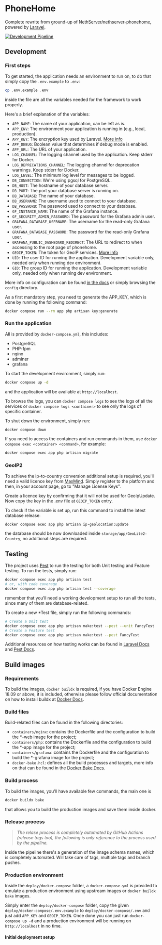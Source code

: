 # PhoneHome
Complete rewrite from ground-up of [NethServer/nethserver-phonehome](https://github.com/NethServer/nethserver-phonehome), powered by [Laravel](https://laravel.com/).

[![Development Pipeline](https://github.com/NethServer/phonehome-server/actions/workflows/development.yml/badge.svg?event=push)](https://github.com/NethServer/phonehome-server/actions/workflows/development.yml)

## Development

### First steps

To get started, the application needs an environment to run on, to do that simply copy the `.env.example` to `.env`:
```bash
cp .env.example .env
```
inside the file are all the variables needed for the framework to work properly.

Here's a brief explanation of the variables:

- `APP_NAME`: The name of your application, can be left as is.
- `APP_ENV`: The environment your application is running in (e.g., local, production).
- `APP_KEY`: The encryption key used by
  Laravel. [More info](https://laravel.com/docs/11.x/configuration#application-key)
- `APP_DEBUG`: Boolean value that determines if debug mode is enabled.
- `APP_URL`: The URL of your application.
- `LOG_CHANNEL`: The logging channel used by the application. Keep stderr for Docker.
- `LOG_DEPRECATIONS_CHANNEL`: The logging channel for deprecation warnings. Keep stderr for Docker.
- `LOG_LEVEL`: The minimum log level for messages to be logged.
- `DB_CONNECTION`: We're using pgsql for PostgreSQL.
- `DB_HOST`: The hostname of your database server.
- `DB_PORT`: The port your database server is running on.
- `DB_DATABASE`: The name of your database.
- `DB_USERNAME`: The username used to connect to your database.
- `DB_PASSWORD`: The password used to connect to your database.
- `GF_INSTANCE_NAME`: The name of the Grafana instance.
- `GF_SECURITY_ADMIN_PASSWORD`: The password for the Grafana admin user.
- `GRAFANA_DATABASE_USERNAME`: The username for the read-only Grafana user.
- `GRAFANA_DATABASE_PASSWORD`: The password for the read-only Grafana user.
- `GRAFANA_PUBLIC_DASHBOARD_REDIRECT`: The URL to redirect to when accessing to the root page of phonehome.
- `GEOIP_TOKEN`: The token for GeoIP services. [More info](#geoip2)
- `UID`: The user ID for running the application. Development variable only, needed only when running dev environment.
- `GID`: The group ID for running the application. Development variable only, needed only when running dev environment.

More info on configuration can be found [in the docs](https://laravel.com/docs/11.x/configuration) or simply browsing
the `config` directory.

As a first mandatory step, you need to generate the APP_KEY, which is done by running the following command:

```bash
docker compose run --rm app php artisan key:generate
```

### Run the application

All is provided by `docker-compose.yml`, this includes:

- PostgreSQL
- PHP-fpm
- nginx
- adminer
- grafana

To start the development environment, simply run:

```bash
docker compose up -d
```

and the application will be available at `http://localhost`.

To browse the logs, you can `docker compose logs` to see the logs of all the services or
`docker compose logs <container>` to see only the logs of specific container.

To shut down the environment, simply run:

```bash
docker compose down
```

If you need to access the containers and run commands in them, use `docker compose exec <container> <command>`, for
example:

```bash
docker compose exec app php artisan migrate
```

### GeoIP2
To achieve the ip-to-country conversion additional setup is required, you'll need a valid licence key from [MaxMind](https://www.maxmind.com). Simply register to the platform and then, in your account page, go to "Manage License Keys".

Create a licence key by confirming that it will not be used for GeoIpUpdate. Now copy the key in the .env file at `GEOIP_TOKEN` entry.

To check if the variable is set up, run this command to install the latest database release:

```bash
docker compose exec app php artisan ip-geolocation:update
```
the database should be now downloaded inside `storage/app/GeoLite2-Country`, no additional steps are required.

## Testing
The project uses [Pest](https://pestphp.com/) to run the testing for both Unit testing and Feature testing. To run the tests, simply run:

```bash
docker compose exec app php artisan test
# or, with code coverage
docker compose exec app php artisan test --coverage
```
remember that you'll need a working development setup to run all the tests, since many of them are database-related.

To create a new *Test file, simply run the following commands:

```bash
# Create a Unit test
docker compose exec app php artisan make:test --pest --unit FancyTest
# Create a Feature test
docker compose exec app php artisan make:test --pest FancyTest
```
Additional resources on how testing works can be found in [Laravel Docs](https://laravel.com/docs/9.x/testing#main-content) and [Pest Docs](https://pestphp.com/docs/writing-tests).

## Build images

### Requirements
To build the images, `docker buildx` is required, if you have Docker Engine 18.09 or above, it is included, otherwise please follow official documentation on how to install buildx at [Docker Docs](https://docs.docker.com/build/buildx/install/).

### Build files
Build-related files can be found in the following directories:
 - `containers/nginx`: contains the Dockerfile and the configuration to build the *-web image for the project;
 - `containers/php`: contains the Dockerfile and the configuration to build the *-app image for the project;
- `containers/grafana`: contains the Dockerfile and the configuration to build the *-grafana image for the project;
 - `docker-bake.hcl`: defines all the build processes and targets, more info on that can be found in the [Docker Bake Docs](https://docs.docker.com/build/customize/bake/).

### Build process
To build the images, you'll have available few commands, the main one is

```bash
docker buildx bake
```
that allows you to build the production images and save them inside docker.

### Release process
> *The relase process is completely automated by GitHub Actions (release tags too), the following is only reference to the process used by the pipeline.*

Inside the pipeline there's a generation of the image schema names, which is completely automated. Will take care of
tags, multiple tags and branch pushes.

### Production environment

Inside the `deploy/docker-compose` folder, a `docker-compose.yml` is provided to emulate a production environment using
upstream images or `docker buildx bake` images.

Simply enter the `deploy/docker-compose` folder, copy the given `deploy/docker-compose/.env.example` to `deploy/docker-compose/.env` and just add `APP_KEY` and `GEOIP_TOKEN`. Once done you can just run `docker-compose up -d` and a production environment will be running on `http://localhost` in no time.

#### Initial deployment setup

